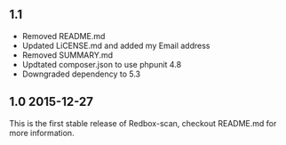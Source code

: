 ## 1.1

- Removed README.md
- Updated LiCENSE.md and added my Email address
- Removed SUMMARY.md
- Updtated composer.json to use phpunit 4.8
- Downgraded dependency to 5.3


## 1.0  2015-12-27

This is the first stable release of Redbox-scan, checkout README.md for more information.